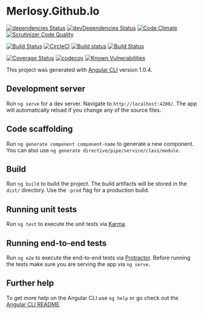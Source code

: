 # Merlosy.Github.Io

[![dependencies Status](https://david-dm.org/merlosy/merlosy.github.io/status.svg)](https://david-dm.org/merlosy/merlosy.github.io)
[![devDependencies Status](https://david-dm.org/merlosy/merlosy.github.io/dev-status.svg)](https://david-dm.org/merlosy/merlosy.github.io?type=dev)
[![Code Climate](https://lima.codeclimate.com/github/merlosy/merlosy.github.io/badges/gpa.svg)](https://lima.codeclimate.com/github/merlosy/merlosy.github.io)
[![Scrutinizer Code Quality](https://scrutinizer-ci.com/g/merlosy/merlosy.github.io/badges/quality-score.png?b=dev-ng)](https://scrutinizer-ci.com/g/merlosy/merlosy.github.io/?branch=dev-ng)

[![Build Status](https://travis-ci.org/merlosy/merlosy.github.io.svg?branch=dev-ng)](https://travis-ci.org/merlosy/merlosy.github.io)
[![CircleCI](https://circleci.com/gh/merlosy/merlosy.github.io/tree/dev-ng.svg?style=svg)](https://circleci.com/gh/merlosy/merlosy.github.io/tree/dev-ng)
[![Build status](https://ci.appveyor.com/api/projects/status/41s7r29yk9kp2rry/branch/dev-ng?svg=true)](https://ci.appveyor.com/project/merlosy/merlosy-github-io/branch/dev-ng)
[![Build Status](https://scrutinizer-ci.com/g/merlosy/merlosy.github.io/badges/build.png?b=dev-ng)](https://scrutinizer-ci.com/g/merlosy/merlosy.github.io/build-status/dev-ng)

[![Coverage Status](https://coveralls.io/repos/github/merlosy/merlosy.github.io/badge.svg?branch=dev-ng)](https://coveralls.io/github/merlosy/merlosy.github.io?branch=dev-ng)
[![codecov](https://codecov.io/gh/merlosy/merlosy.github.io/branch/dev-ng/graph/badge.svg)](https://codecov.io/gh/merlosy/merlosy.github.io)
[![Known Vulnerabilities](https://snyk.io/test/github/merlosy/merlosy.github.io/badge.svg)](https://snyk.io/test/github/merlosy/merlosy.github.io)


This project was generated with [Angular CLI](https://github.com/angular/angular-cli) version 1.0.4.

## Development server
Run `ng serve` for a dev server. Navigate to `http://localhost:4200/`. The app will automatically reload if you change any of the source files.

## Code scaffolding

Run `ng generate component component-name` to generate a new component. You can also use `ng generate directive/pipe/service/class/module`.

## Build

Run `ng build` to build the project. The build artifacts will be stored in the `dist/` directory. Use the `-prod` flag for a production build.

## Running unit tests

Run `ng test` to execute the unit tests via [Karma](https://karma-runner.github.io).

## Running end-to-end tests

Run `ng e2e` to execute the end-to-end tests via [Protractor](http://www.protractortest.org/).
Before running the tests make sure you are serving the app via `ng serve`.

## Further help

To get more help on the Angular CLI use `ng help` or go check out the [Angular CLI README](https://github.com/angular/angular-cli/blob/master/README.md).

